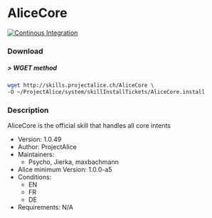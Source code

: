 # AliceCore

[![Continous Integration](https://gitlab.com/project-alice-assistant/skills/skill_AliceCore/badges/master/pipeline.svg)](https://gitlab.com/project-alice-assistant/skills/skill_AliceCore/pipelines/latest)

### Download

##### > WGET method
```bash
wget http://skills.projectalice.ch/AliceCore \
-O ~/ProjectAlice/system/skillInstallTickets/AliceCore.install
```

### Description
AliceCore is the official skill that handles all core intents

- Version: 1.0.49
- Author: ProjectAlice
- Maintainers:
  - Psycho, Jierka, maxbachmann
- Alice minimum Version: 1.0.0-a5
- Conditions:
  - EN
  - FR
  - DE
- Requirements: N/A
